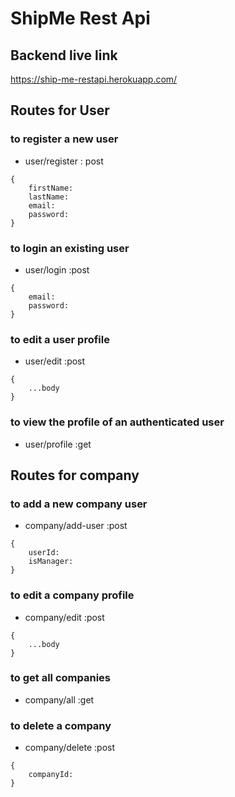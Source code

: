 # ShipMe Rest Api

## Backend live link

https://ship-me-restapi.herokuapp.com/

## Routes for User

### to register a new user

- user/register : post

```
{
    firstName:
    lastName:
    email:
    password:
}
```

### to login an existing user

- user/login :post

```
{
    email:
    password:
}
```

### to edit a user profile

- user/edit :post

```
{
    ...body
}
```

### to view the profile of an authenticated user

- user/profile :get

## Routes for company

### to add a new company user

- company/add-user :post

```
{
    userId:
    isManager:
}
```

### to edit a company profile

- company/edit :post

```
{
    ...body
}
```

### to get all companies

- company/all :get

### to delete a company

- company/delete :post

```
{
    companyId:
}
```
